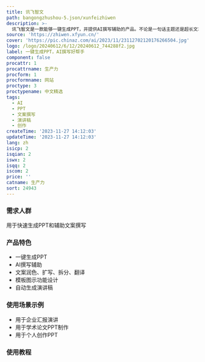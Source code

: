 ```yaml
---
title: 讯飞智文
path: bangongzhushou-5.json/xunfeizhiwen
description: >-
  讯飞智文是一款能够一键生成PPT，并提供AI撰写辅助的产品。不论是一句话主题还是超长文本，都能一键轻松搞定。同时支持文案的润色、扩写、拆分、翻译等需求，还提供创新模板及图示功能设计，让用户的创作更出色更高效。此外，根据PPT内容自动生成演讲稿，助用户从容演讲、脱颖而出。
source: 'https://zhiwen.xfyun.cn/'
cover: 'https://pic.chinaz.com/ai/2023/11/23112702120176266504.jpg'
logo: /logo/20240612/6/12/20240612_744288f2.jpg
label: 一键生成PPT，AI撰写好帮手
component: false
procattr: 1
procattrname: 生产力
procform: 1
procformname: 网站
proctype: 3
proctypename: 中文精选
tags:
  - AI
  - PPT
  - 文案撰写
  - 演讲稿
  - 创作
createTime: '2023-11-27 14:12:03'
updateTime: '2023-11-27 14:12:03'
lang: zh
isicp: 2
isqian: 2
iswx: 2
isqq: 2
iscom: 2
price: ''
catname: 生产力
sort: 24943
---
```




### 需求人群
用于快速生成PPT和辅助文案撰写

### 产品特色
- 一键生成PPT
- AI撰写辅助
- 文案润色、扩写、拆分、翻译
- 模板图示功能设计
- 自动生成演讲稿

### 使用场景示例
- 用于企业汇报演讲
- 用于学术论文PPT制作
- 用于个人创作PPT

### 使用教程


  
